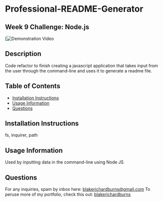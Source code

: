 # Professional-README-Generator
## Week 9 Challenge: Node.js

[![Demonstration Video](https://www.youtube.com/watch?v=PoMSR9_LVkw)

## Description
Code refactor to finish creating a javascript application that takes input from the user through the command-line and uses it to generate a readme file.

  ## Table of Contents
  * [Installation Instructions](#installation-instructions)
  * [Usage Information](#usage-information)
  * [Questions](#questions)
  ## Installation Instructions
  fs, inquirer, path
  ## Usage Information
  Used by inputting data in the command-line using Node JS  
  ## Questions
  For any inquiries, spam by inbox here: blakerichardburns@gmail.com
  To peruse more of my portfolio, check this out: [blakerichardburns](https://github.com/blakerichardburns)